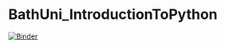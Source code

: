 # BathUni_IntroductionToPython
[![Binder](https://mybinder.org/badge_logo.svg)](https://mybinder.org/v2/gh/chinery/BathUni_IntroductionToPython/master?filepath=Welcome!%20Start%20Here.ipynb)
